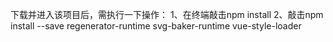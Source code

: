 
下载并进入该项目后，需执行一下操作：
1、在终端敲击npm install
2、敲击npm install --save regenerator-runtime svg-baker-runtime vue-style-loader

